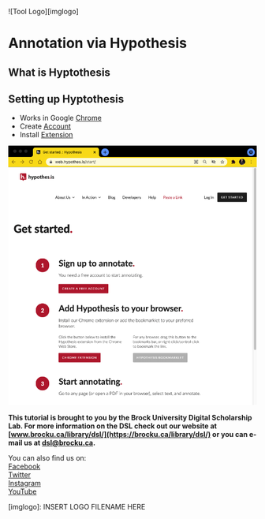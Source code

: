 ![Tool Logo][imglogo]


# Annotation via Hypothesis

## What is Hyptothesis



## Setting up Hyptothesis

- Works in Google [Chrome](https://www.google.com/intl/en_ca/chrome/) 
- Create [Account](https://web.hypothes.is/start/)
- Install [Extension](https://chrome.google.com/webstore/detail/hypothesis-web-pdf-annota/bjfhmglciegochdpefhhlphglcehbmek) 

![step 1](step_1.png)


**This tutorial is brought to you by the Brock University Digital Scholarship Lab.  For more information on the DSL check out our website at [www.brocku.ca/library/dsl/](https://brocku.ca/library/dsl/) or you can e-mail us at dsl@brocku.ca.**  

You can also find us on:  
[Facebook](https://www.facebook.com/Brock-University-Digital-Scholarship-Lab-349407235866792/)  
[Twitter](https://twitter.com/brock_dsl)  
[Instagram](https://www.instagram.com/brock_dsl/?hl=en)  
[YouTube](https://www.youtube.com/channel/UC2eEqPkDo-1N3qilxv-N_1g/featured?view_as=subscriber)










<!--- Please use reference style images so that it is easier to update pictures later --->

[imglogo]: INSERT LOGO FILENAME HERE

